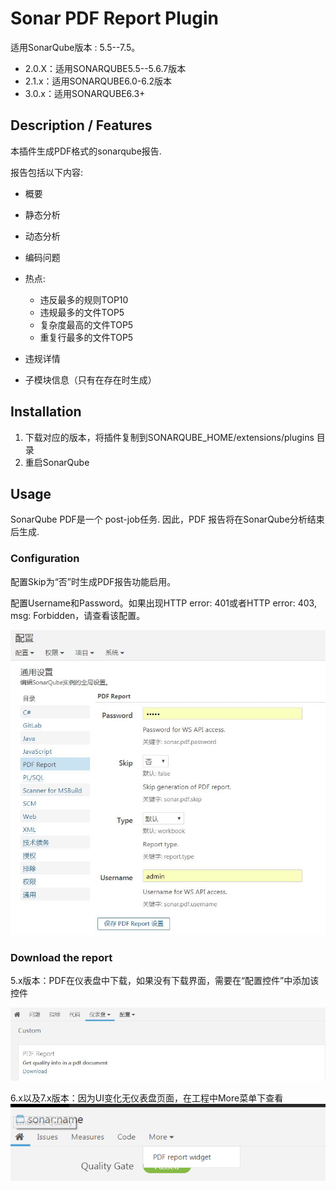 Sonar PDF Report Plugin
=========================

适用SonarQube版本 : 5.5--7.5。

- 2.0.X：适用SONARQUBE5.5--5.6.7版本
- 2.1.x：适用SONARQUBE6.0-6.2版本
- 3.0.x：适用SONARQUBE6.3+

## Description / Features

本插件生成PDF格式的sonarqube报告.

报告包括以下内容:

* 概要

* 静态分析

* 动态分析

* 编码问题

* 热点:
  * 违反最多的规则TOP10
  * 违规最多的文件TOP5
  * 复杂度最高的文件TOP5
  * 重复行最多的文件TOP5

* 违规详情

* 子模块信息（只有在存在时生成）


## Installation

1. 下载对应的版本，将插件复制到SONARQUBE_HOME/extensions/plugins 目录
1. 重启SonarQube

## Usage

SonarQube PDF是一个 post-job任务. 因此，PDF 报告将在SonarQube分析结束后生成.

### Configuration

配置Skip为“否”时生成PDF报告功能启用。

配置Username和Password。如果出现HTTP error: 401或者HTTP error: 403, msg: Forbidden，请查看该配置。

![Plugin Configuration](configuration.jpg?raw=true "Plugin Configuration")

### Download the report

5.x版本：PDF在仪表盘中下载，如果没有下载界面，需要在“配置控件”中添加该控件

![PDF Report example](output.jpg?raw=true "PDF Report example")

6.x以及7.x版本：因为UI变化无仪表盘页面，在工程中More菜单下查看![1546412064834](output6.png)



